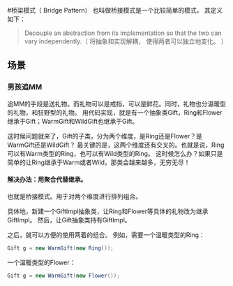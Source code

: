#桥梁模式（ Bridge Pattern） 
也叫做桥接模式是一个比较简单的模式， 其定义如下：
> Decouple an abstraction from its implementation so that the two can vary independently.（ 将抽象和实现解耦， 使得两者可以独立地变化。 ）

## 场景

### 男孩追MM

追MM的手段是送礼物。而礼物可以是戒指，可以是鲜花。同时，礼物也分温暖型的礼物，和狂野型的礼物。
用代码实现，就是有一个抽象类Gift，Ring和Flower继承于Gift；WarmGift和WildGift也继承于Gift。

这时候问题就来了，Gift的子类，分为两个维度，是Ring还是Flower？是WarmGift还是WildGift？
最关键的是，这两个维度还有交叉的。也就是说，Ring可以有Warm类型的Ring，也可以有Wild类型的Ring。
这时候怎么办？如果只是简单的让Ring继承于Warm或者Wild，那类会越来越多，无穷无尽！

#### 解决办法：用聚合代替继承。

也就是桥接模式。用于对两个维度进行排列组合。

具体地，新建一个GiftImpl抽象类，让Ring和Flower等具体的礼物改为继承GiftImpl。
然后，让Gift抽象类持有GiftImpl。

之后，就可以方便的使用两着的组合。
例如，需要一个温暖类型的Ring：
```java
Gift g = new WarmGift(new Ring());
```
一个温暖类型的Flower：
```java
Gift g = new WarmGift(new Flower());
```
